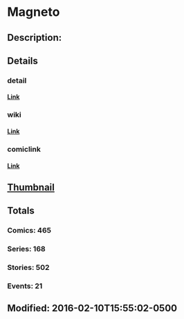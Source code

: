 # Magneto
## Description: 
## Details
### detail
#### [Link](http://marvel.com/comics/characters/1009417/magneto?utm_campaign=apiRef&utm_source=225578a89fc76f3d20fbffda5d17a88d)
### wiki
#### [Link](http://marvel.com/universe/Magneto_(Max_Eisenhardt)?utm_campaign=apiRef&utm_source=225578a89fc76f3d20fbffda5d17a88d)
### comiclink
#### [Link](http://marvel.com/comics/characters/1009417/magneto?utm_campaign=apiRef&utm_source=225578a89fc76f3d20fbffda5d17a88d)
## [Thumbnail](http://i.annihil.us/u/prod/marvel/i/mg/3/b0/5261a7e53f827.jpg)
## Totals
### Comics: 465
### Series: 168
### Stories: 502
### Events: 21
## Modified: 2016-02-10T15:55:02-0500